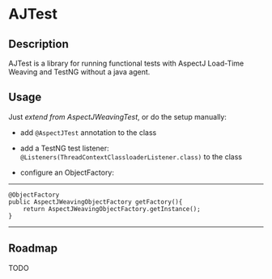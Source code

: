 AJTest
====================

Description
--------------------

AJTest is a library for running functional tests with AspectJ Load-Time Weaving and TestNG without a java agent.

Usage
--------------------

Just *extend from AspectJWeavingTest*, or do the setup manually:

* add `@AspectJTest` annotation to the class

* add a TestNG test listener: `@Listeners(ThreadContextClassloaderListener.class)` to the class


* configure an ObjectFactory:

-------------------------------
    @ObjectFactory
    public AspectJWeavingObjectFactory getFactory(){
        return AspectJWeavingObjectFactory.getInstance();
    }
------------------------------

Roadmap
--------------------
TODO